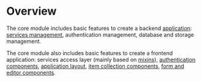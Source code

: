# Overview

The core module includes basic features to create a backend [application](./application.md): [services management](./services.md), authentication management, database and storage management.

The core module also includes basic features to create a frontend application: services access layer (mainly based on [mixins](./mixins.md)), [authentication components](./components.md), [application layout](./components.md#layout), [item collection components](./components.md#collections), [form and editor components](./components.md#forms-and-editors).
